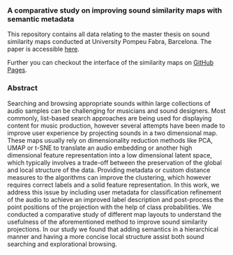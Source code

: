 ### A comparative study on improving sound similarity maps with semantic metadata

This repository contains all data relating to the master thesis on sound similarity maps conducted at University Pompeu Fabra, Barcelona.
The paper is accessible [here](https://zenodo.org/record/7116193#.YzL98uxByEs).

Further you can checkout the interface of the similarity maps on [GitHub Pages](https://lennartnicolas.github.io/smc-master-thesis/).

### Abstract

Searching and browsing appropriate sounds within large collections of audio samples
can be challenging for musicians and sound designers. Most commonly, list-based
search approaches are being used for displaying content for music production, however
several attempts have been made to improve user experience by projecting
sounds in a two dimensional map. These maps usually rely on dimensionality reduction
methods like PCA, UMAP or t-SNE to translate an audio embedding or
another high dimensional feature representation into a low dimensional latent space,
which typically involves a trade-off between the preservation of the global and local
structure of the data. Providing metadata or custom distance measures to the
algorithms can improve the clustering, which however requires correct labels and a
solid feature representation. In this work, we address this issue by including user
metadata for classification refinement of the audio to achieve an improved label
description and post-process the point positions of the projection with the help of
class probabilities. We conducted a comparative study of different map layouts to
understand the usefulness of the aforementioned method to improve sound similarity
projections. In our study we found that adding semantics in a hierarchical
manner and having a more concise local structure assist both sound searching and
explorational browsing.


